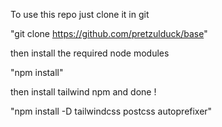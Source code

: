 To use this repo just clone it in git

"git clone https://github.com/pretzulduck/base"


then install the required node modules 

"npm install"

then install tailwind npm and done !

"npm install -D tailwindcss postcss autoprefixer"


